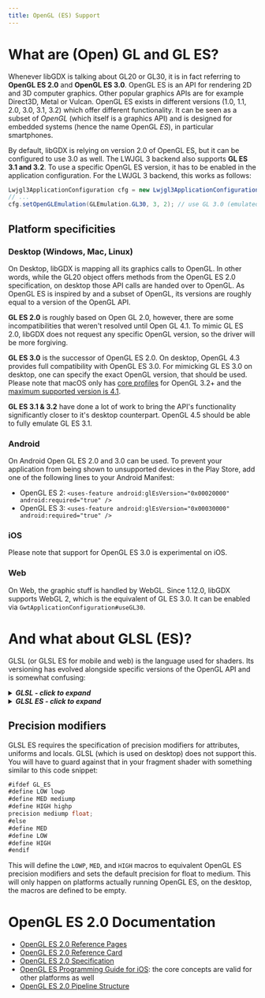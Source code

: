 ```yaml
---
title: OpenGL (ES) Support
---
```

# What are (Open) GL and GL ES?

Whenever libGDX is talking about GL20 or GL30, it is in fact referring to **OpenGL ES 2.0** and **OpenGL ES 3.0**. OpenGL ES is an API for rendering 2D and 3D computer graphics. Other popular graphics APIs are for example Direct3D, Metal or Vulcan. OpenGL ES exists in different versions (1.0, 1.1, 2.0, 3.0, 3.1, 3.2) which offer different functionality. It can be seen as a subset of _OpenGL_ (which itself is a graphics API) and is designed for embedded systems (hence the name OpenGL _ES_), in particular smartphones.

By default, libGDX is relying on version 2.0 of OpenGL ES, but it can be configured to use 3.0 as well. The LWJGL 3 backend also supports **GL ES 3.1 and 3.2**. To use a specific OpenGL ES version, it has to be enabled in the application configuration. For the LWJGL 3 backend, this works as follows:

```java
Lwjgl3ApplicationConfiguration cfg = new Lwjgl3ApplicationConfiguration();
// ...
cfg.setOpenGLEmulation(GLEmulation.GL30, 3, 2); // use GL 3.0 (emulated by OpenGL 3.2)
```

## Platform specificities
### Desktop (Windows, Mac, Linux)
On Desktop, libGDX is mapping all its graphics calls to OpenGL. In other words, while the GL20 object offers methods from the OpenGL ES 2.0 specification, on desktop those API calls are handed over to OpenGL. As OpenGL ES is inspired by and a subset of OpenGL, its versions are roughly equal to a version of the OpenGL API.

**GL ES 2.0** is roughly based on Open GL 2.0, however, there are some incompatibilities that weren't resolved until Open GL 4.1. To mimic GL ES 2.0, libGDX does not request any specific OpenGL version, so the driver will be more forgiving.

**GL ES 3.0** is the successor of OpenGL ES 2.0. On desktop, OpenGL 4.3 provides full compatibility with OpenGL ES 3.0. For mimicking GL ES 3.0 on desktop, one can specify the exact OpenGL version, that should be used. Please note that macOS only has [core profiles](https://www.khronos.org/opengl/wiki/OpenGL_Context#OpenGL_3.2_and_Profiles) for OpenGL 3.2+ and the [maximum supported version is 4.1](https://support.apple.com/en-gb/101525).

**GL ES 3.1 & 3.2** have done a lot of work to bring the API's functionality significantly closer to it's desktop counterpart. OpenGL 4.5 should be able to fully emulate GL ES 3.1.

### Android
On Android Open GL ES 2.0 and 3.0 can be used. To prevent your application from being shown to unsupported devices in the Play Store, add one of the following lines to your Android Manifest:
- OpenGL ES 2: `<uses-feature android:glEsVersion="0x00020000" android:required="true" />`
- OpenGL ES 3: `<uses-feature android:glEsVersion="0x00030000" android:required="true" />`

### iOS
Please note that support for OpenGL ES 3.0 is experimental on iOS.

### Web
On Web, the graphic stuff is handled by WebGL. Since 1.12.0, libGDX supports WebGL 2, which is the equivalent of GL ES 3.0. It can be enabled via `GwtApplicationConfiguration#useGL30`.

# And what about GLSL (ES)?
GLSL (or GLSL ES for mobile and web) is the language used for shaders. Its versioning has evolved alongside specific versions of the OpenGL API and is somewhat confusing:

<details>
  <summary><b><i>GLSL - click to expand</i></b></summary>

<br/>
<div markdown="1">
| Open GL Version | GLSL Version |
| --- | --- |
| 2.0 | 110 |
| 2.1 | 120 |
| 3.0 | 130 |
| 3.1 | 140 |
| 3.2 | 150 |
| 3.3 | 330 |
| 4.0 | 400 |
| 4.1 | 410 |
| 4.2 | 420 |
| 4.3 | 430 |
| 4.4 | 440 |
| 4.5 | 450 |
| 4.6 | 460 |

For some advice on porting shaders from version 120 to 330+, see [here](https://github.com/mattdesl/lwjgl-basics/wiki/GLSL-Versions#version-330).
</div>

</details>

<details>
  <summary><b><i>GLSL ES - click to expand</i></b></summary>

<br/>
<div markdown="1">
| OpenGL ES Version | GLSL EL Version | Based on GLSL Version (OpenGL) |
| --- | --- | --- |
| 2.0 | 100 | 120 (2.1) |
| 3.0 | 300 es | 330 (3.3) |

</div>

</details>

## Precision modifiers
GLSL ES requires the specification of precision modifiers for attributes, uniforms and locals. GLSL (which is used on desktop) does not support this. You will have to guard against that in your fragment shader with something similar to this code snippet:

```java
#ifdef GL_ES
#define LOW lowp
#define MED mediump
#define HIGH highp
precision mediump float;
#else
#define MED
#define LOW
#define HIGH
#endif
```

This will define the `LOWP`, `MED`, and `HIGH` macros to equivalent OpenGL ES precision modifiers and sets the default precision for float to medium. This will only happen on platforms actually running OpenGL ES, on the desktop, the macros are defined to be empty.

# OpenGL ES 2.0 Documentation
* [OpenGL ES 2.0 Reference Pages](https://www.khronos.org/registry/OpenGL-Refpages/es2.0/)
* [OpenGL ES 2.0 Reference Card](https://www.khronos.org/opengles/sdk/docs/reference_cards/OpenGL-ES-2_0-Reference-card.pdf)
* [OpenGL ES 2.0 Specification](https://www.khronos.org/registry/OpenGL/index_es.php#specs2)
* [OpenGL ES Programming Guide for iOS](https://developer.apple.com/library/archive/documentation/3DDrawing/Conceptual/OpenGLES_ProgrammingGuide/Introduction/Introduction.html): the core concepts are valid for other platforms as well
* [OpenGL ES 2.0 Pipeline Structure](https://en.wikibooks.org/wiki/OpenGL_Programming/OpenGL_ES_Overview#OpenGL_ES_2.0_Pipeline_Structure)
